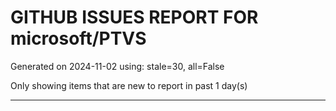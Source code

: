 
# GITHUB ISSUES REPORT FOR microsoft/PTVS


Generated on 2024-11-02 using: stale=30, all=False


Only showing items that are new to report in past 1 day(s)


---




















